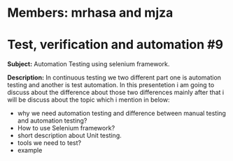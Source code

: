 
# Members: mrhasa and mjza
# Test, verification and automation #9

****Subject:**** Automation Testing using selenium framework.

**Description:** In continuous testing we two different part one is automation testing and another is test automation. In this presentetion i am going to discuss about the difference about those two differences mainly after that i will be discuss about the topic which i mention in below: 

* why we need automation testing and difference between manual testing and automation testing?
* How to use Selenium framework?
* short description about Unit testing.
* tools we need to test?
* example
